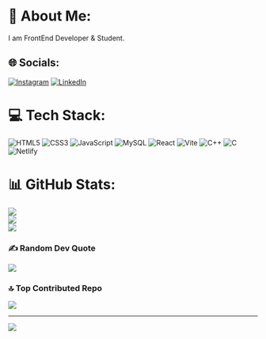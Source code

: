 # 💫 About Me:
I am FrontEnd Developer & Student.


## 🌐 Socials:
[![Instagram](https://img.shields.io/badge/Instagram-%23E4405F.svg?logo=Instagram&logoColor=white)](https://instagram.com/_vansh_.19) [![LinkedIn](https://img.shields.io/badge/LinkedIn-%230077B5.svg?logo=linkedin&logoColor=white)](https://linkedin.com/in/vansh-dhalor-000a7524a/) 

# 💻 Tech Stack:
![HTML5](https://img.shields.io/badge/html5-%23E34F26.svg?style=for-the-badge&logo=html5&logoColor=white) 
![CSS3](https://img.shields.io/badge/css3-%231572B6.svg?style=for-the-badge&logo=css3&logoColor=white) 
![JavaScript](https://img.shields.io/badge/javascript-%23323330.svg?style=for-the-badge&logo=javascript&logoColor=%23F7DF1E) ![MySQL](https://img.shields.io/badge/mysql-%2300000f.svg?style=for-the-badge&logo=mysql&logoColor=white)  ![React](https://img.shields.io/badge/react-%2320232a.svg?style=for-the-badge&logo=react&logoColor=%2361DAFB) ![Vite](https://img.shields.io/badge/vite-%23646CFF.svg?style=for-the-badge&logo=vite&logoColor=white) ![C++](https://img.shields.io/badge/c++-%2300599C.svg?style=for-the-badge&logo=c%2B%2B&logoColor=white)
![C](https://img.shields.io/badge/c-%2300599C.svg?style=for-the-badge&logo=c&logoColor=white)
![Netlify](https://img.shields.io/badge/netlify-%23000000.svg?style=for-the-badge&logo=netlify&logoColor=#00C7B7)
# 📊 GitHub Stats:
![](https://github-readme-stats.vercel.app/api?username=vansh-frontend&theme=dark&hide_border=false&include_all_commits=false&count_private=false)<br/>
![](https://github-readme-streak-stats.herokuapp.com/?user=vansh-frontend&theme=dark&hide_border=false)<br/>
![](https://github-readme-stats.vercel.app/api/top-langs/?username=vansh-frontend&theme=dark&hide_border=false&include_all_commits=false&count_private=false&layout=compact)

### ✍️ Random Dev Quote
![](https://quotes-github-readme.vercel.app/api?type=horizontal&theme=radical)

### 🔝 Top Contributed Repo
![](https://github-contributor-stats.vercel.app/api?username=vansh-frontend&limit=5&theme=dark&combine_all_yearly_contributions=true)

---
[![](https://visitcount.itsvg.in/api?id=vansh-frontend&icon=0&color=0)](https://visitcount.itsvg.in)

<!-- Proudly created with GPRM ( https://gprm.itsvg.in ) -->
